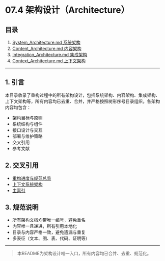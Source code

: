 # 07.4 架构设计（Architecture）

## 目录

1. [System_Architecture.md 系统架构](./System_Architecture.md)
2. [Content_Architecture.md 内容架构](./Content_Architecture.md)
3. [Integration_Architecture.md 集成架构](./Integration_Architecture.md)
4. [Context_Architecture.md 上下文架构](./Context_Architecture.md)

---

## 1. 引言

本目录收录了重构过程中的所有架构设计，包括系统架构、内容架构、集成架构、上下文架构等，所有内容均已去重、合并，并严格按照树形序号目录组织。各架构内容均包含：

- 架构目标与原则
- 系统结构与组件
- 接口设计与交互
- 部署与维护策略
- 交叉引用
- 参考文献

## 2. 交叉引用

- [重构进度与规范总览](../README.md)
- [上下文系统架构](../../12_Context_System/Integration/Context_System_Architecture.md)
- [主索引](../../00_Master_Index/README.md)

## 3. 规范说明

- 所有架构文档均带唯一编号，避免重名
- 内容唯一且递进，所有引用本地化
- 目录与内容严格一致，避免遗漏与重复
- 多表征（文本、图、表、代码、证明等）

---

> 本README为架构设计唯一入口，所有内容均已合并、去重、规范化。

